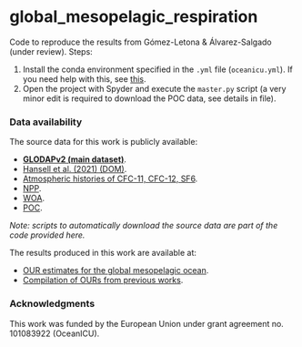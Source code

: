 # global_mesopelagic_respiration
Code to reproduce the results from Gómez-Letona &amp; Álvarez-Salgado (under review). Steps:

1. Install the conda environment specified in the `.yml` file (`oceanicu.yml`). If you need help with this, see [this](https://docs.conda.io/projects/conda/en/latest/user-guide/tasks/manage-environments.html#creating-an-environment-from-an-environment-yml-file).
2. Open the project with Spyder and execute the `master.py` script (a very minor edit is required to download the POC data, see details in file).

### Data availability
The source data for this work is publicly available:
-  [**GLODAPv2 (main dataset)**](https://glodap.info/index.php/merged-and-adjusted-data-product-v2-2023/).
-  [Hansell et al. (2021) (DOM)](https://www.ncei.noaa.gov/access/metadata/landing-page/bin/iso?id=gov.noaa.nodc:0227166).
-  [Atmospheric histories of CFC-11, CFC-12, SF6](https://www.ncei.noaa.gov/access/metadata/landing-page/bin/iso?id=gov.noaa.nodc:0164584).
-  [NPP](http://orca.science.oregonstate.edu/npp_products.php).
-  [WOA](https://www.ncei.noaa.gov/access/world-ocean-atlas-2023/bin/woa23.pl).
-  [POC](https://data.marine.copernicus.eu/product/MULTIOBS_GLO_BIO_BGC_3D_REP_015_010/description).

*Note: scripts to automatically download the source data are part of the code provided here.*

The results produced in this work are available at:
-  [OUR estimates for the global mesopelagic ocean]().
-  [Compilation of OURs from previous works]().

### Acknowledgments
This work was funded by the European Union under grant agreement no. 101083922 (OceanICU).

